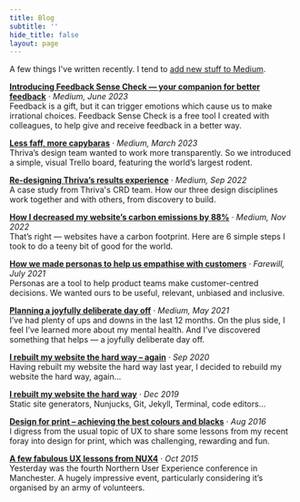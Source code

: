 ```yaml
---
title: Blog 
subtitle: ''
hide_title: false
layout: page
---
```


A few things I've written recently. I tend to [add new stuff to Medium](https://medium.com/@tomhiskey).

**[Introducing Feedback Sense Check — your companion for better feedback](https://tomhiskey.medium.com/introducing-feedback-sense-check-your-companion-for-better-feedback-ff7f3bef0681)**
· *Medium, June 2023*<br>
Feedback is a gift, but it can trigger emotions which cause us to make irrational choices. Feedback Sense Check is a free tool I created with colleagues, to help give and receive feedback in a better way.

**[Less faff, more capybaras](https://tomhiskey.medium.com/less-faff-more-capybaras-how-we-keep-our-work-visible-51c48469d495)**
· *Medium, March 2023*<br>
Thriva’s design team wanted to work more transparently. So we introduced a simple, visual Trello board, featuring the world’s largest rodent.

**[Re-designing Thriva’s results experience](https://tomhiskey.medium.com/re-designing-thrivas-results-experience-a-case-study-from-our-crd-team-8a4b79c34e9b)**
 · *Medium, Sep 2022*<br>
A case study from Thriva's CRD team. How our three design disciplines work together and with others, from discovery to build. 

**[How I decreased my website’s carbon emissions by 88%](https://tomhiskey.medium.com/how-i-decreased-my-websites-emissions-by-88-e7eadc72200c)** · *Medium, Nov 2022* <br>
That’s right — websites have a carbon footprint. Here are 6 simple steps I took to do a teeny bit of good for the world. 

**[How we made personas to help us empathise with customers](https://farewill.com/blog/how-we-made-personas-to-help-us-empathise-with-customers)** · *Farewill, July 2021*<br> 
Personas are a tool to help product teams make customer-centred decisions. We wanted ours to be useful, relevant, unbiased and inclusive.

**[Planning a joyfully deliberate day off](https://tomhiskey.medium.com/planning-a-joyfully-deliberate-day-off-deaafe892959)** · 
*Medium, May 2021*<br>
I’ve had plenty of ups and downs in the last 12 months. On the plus side, I feel I’ve learned more about my mental health. And I’ve discovered something that helps — a joyfully deliberate day off. 

**[I rebuilt my website the hard way – again](/blog/i-rebuilt-my-website-the-hard-way-again/)** · *Sep 2020*<br> Having rebuilt my website the hard way last year, I decided to rebuild my website the hard way, again... 

**[I rebuilt my website the hard way](/blog/i-rebuilt-my-website-the-hard-way/)** · *Dec 2019*<br> Static site generators, Nunjucks, Git, Jekyll, Terminal, code editors...

**[Design for print – achieving the best colours and blacks](/blog/design-for-print-achieving-the-best-colours-and-blacks)** · *Aug 2016*<br> I digress from the usual topic of UX to share some lessons from my recent foray into design for print, which was challenging, rewarding and fun.

**[A few fabulous UX lessons from NUX4](/blog/a-few-fabulous-ux-lessons-from-nux4)** · *Oct 2015*<br> Yesterday was the fourth Northern User Experience conference in Manchester. A hugely impressive event, particularly considering it’s organised by an army of volunteers. 




